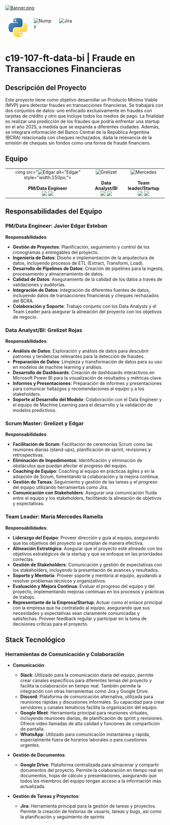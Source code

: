 [![Banner.png](https://i.postimg.cc/C1t2SCwf/Banner.png)](https://postimg.cc/FdypxLd9)

<div style="display: flex; flex-wrap: wrap;">
  <img src="Recursos/python.png" alt="Python" width="60" height="60" style="margin: 10px;">
  <img src="Recursos/numpy.png" alt="Numpy" width="60" height="60" style="margin: 10px;">
  <img src="Recursos/jira.png" alt="Jira" width="60" height="60" style="margin: 10px;">
</div>


# c19-107-ft-data-bi | Fraude en Transacciones Financieras

## Descripción del Proyecto
Este proyecto tiene como objetivo desarrollar un Producto Mínimo Viable (MVP) para detectar fraudes en transacciones financieras. Se trabajará con dos conjuntos de datos: uno enfocado exclusivamente en fraudes con tarjetas de crédito y otro que incluye todos los medios de pago. La finalidad es realizar una predicción de los fraudes que podría enfrentar una startup en el año 2025, a medida que se expanda a diferentes ciudades. Además, se integrará información del Banco Central de la República Argentina (BCRA) relacionada con cheques rechazados, dada la relevancia de la emisión de cheques sin fondos como una forma de fraude financiero.

## Equipo

|      |      |      |
| :--: | :--: | :--: |
| <center><img src="![Edgar](https://github.com/No-Country-simulation/c19-107-ft-data-bi-Fraude-en-Transacciones-Financieras/blob/b604123d94bc9744b6fdc44d11e7e52520885c1c/Recursos/Edgar_rezize.png") alt="Edgar" style="width:150px;"></center><br>**PM/Data Engineer**<br>[<img src="https://github.com/No-Country-simulation/c19-107-ft-data-bi-Fraude-en-Transacciones-Financieras/blob/25228c13f96b66a8f9139e69dfa09ab1dc5df6a3/Recursos/LinkedIn.png" style="width:30px;">](https://www.linkedin.com/in/jesteban77/) [<img src="https://github.com/No-Country-simulation/c19-107-ft-data-bi-Fraude-en-Transacciones-Financieras/blob/25228c13f96b66a8f9139e69dfa09ab1dc5df6a3/Recursos/github.png" style="width:30px;">](https://github.com/JavierEdgarEsteban77) | <center><img src="https://github.com/No-Country-simulation/c19-107-ft-data-bi-Fraude-en-Transacciones-Financieras/blob/25228c13f96b66a8f9139e69dfa09ab1dc5df6a3/Recursos/Grezilet_rezize.png" alt="Grelizet" style="width:150px;"></center><br>**Data Analyst/BI**<br>[<img src="https://github.com/No-Country-simulation/c19-107-ft-data-bi-Fraude-en-Transacciones-Financieras/blob/25228c13f96b66a8f9139e69dfa09ab1dc5df6a3/Recursos/LinkedIn.png" style="width:30px;">](https://linkedin.com/in/grelizet-rojas-yepez) [<img src="https://github.com/No-Country-simulation/c19-107-ft-data-bi-Fraude-en-Transacciones-Financieras/blob/25228c13f96b66a8f9139e69dfa09ab1dc5df6a3/Recursos/github.png" style="width:30px;">](https://github.com/grelizet) | <center><img src="https://github.com/No-Country-simulation/c19-107-ft-data-bi-Fraude-en-Transacciones-Financieras/blob/25228c13f96b66a8f9139e69dfa09ab1dc5df6a3/Recursos/Mercedes_rezize.png" alt="Mercedes" style="width:150px;"></center><br>**Team leader/Startup**<br>[<img src="https://github.com/No-Country-simulation/c19-107-ft-data-bi-Fraude-en-Transacciones-Financieras/blob/25228c13f96b66a8f9139e69dfa09ab1dc5df6a3/Recursos/LinkedIn.png" style="width:30px;">](https://linkedin.com/in/mercedes-ramella) [<img src="https://github.com/No-Country-simulation/c19-107-ft-data-bi-Fraude-en-Transacciones-Financieras/blob/25228c13f96b66a8f9139e69dfa09ab1dc5df6a3/Recursos/github.png" style="width:30px;">](https://github.com/MechiRamella) |

## Responsabilidades del Equipo

### **PM/Data Engineer: Javier Edgar Esteban**

**Responsabilidades**:
- **Gestión de Proyectos**: Planificación, seguimiento y control de los cronogramas y entregables del proyecto.
- **Ingeniería de Datos**: Diseño e implementación de la arquitectura de datos, incluyendo procesos de ETL (Extract, Transform, Load).
- **Desarrollo de Pipelines de Datos**: Creación de pipelines para la ingesta, procesamiento y almacenamiento de datos.
- **Calidad de Datos**: Aseguramiento de la calidad de los datos a través de validaciones y auditorías.
- **Integración de Datos**: Integración de diferentes fuentes de datos, incluyendo datos de transacciones financieras y cheques rechazados del BCRA.
- **Colaboración y Soporte**: Trabajo conjunto con los Data Analysts y el Team Leader para asegurar la alineación del proyecto con los objetivos de negocio.

### **Data Analyst/BI: Grelizet Rojas**

**Responsabilidades**:
- **Análisis de Datos**: Exploración y análisis de datos para descubrir patrones y tendencias relevantes para la detección de fraudes.
- **Preparación de Datos**: Limpieza y transformación de datos para su uso en modelos de machine learning y análisis.
- **Desarrollo de Dashboards**: Creación de dashboards interactivos en Microsoft Power BI para la visualización de resultados y métricas clave.
- **Informes y Presentaciones**: Preparación de informes y presentaciones para comunicar hallazgos y recomendaciones al equipo y a los stakeholders.
- **Soporte al Desarrollo del Modelo**: Colaboración con el Data Engineer y el equipo de Machine Learning para el desarrollo y la validación de modelos predictivos.

### **Scrum Master: Grelizet y Edgar**

**Responsabilidades**:
- **Facilitación de Scrum**: Facilitación de ceremonias Scrum como las reuniones diarias (stand-ups), planificación de sprint, revisiones y retrospectivas.
- **Eliminación de Impedimentos**: Identificación y eliminación de obstáculos que puedan afectar el progreso del equipo.
- **Coaching de Equipo**: Coaching al equipo en prácticas ágiles y en la adopción de Scrum, fomentando la colaboración y la mejora continua.
- **Gestión de Tareas**: Seguimiento y gestión de las tareas y el progreso del equipo utilizando herramientas como Jira.
- **Comunicación con Stakeholders**: Asegurar una comunicación fluida entre el equipo y los stakeholders, facilitando la alineación de objetivos y expectativas.

### **Team Leader: María Mercedes Ramella**

**Responsabilidades**:
- **Liderazgo del Equipo**: Proveer dirección y guía al equipo, asegurando que los objetivos del proyecto se cumplan de manera efectiva.
- **Alineación Estratégica**: Asegurar que el proyecto esté alineado con los objetivos estratégicos de la startup y que se enfoque en las prioridades correctas.
- **Gestión de Stakeholders**: Comunicación y gestión de expectativas con los stakeholders, incluyendo la presentación de avances y resultados.
- **Soporte y Mentoría**: Proveer soporte y mentoría al equipo, ayudando a resolver problemas técnicos y organizativos.
- **Evaluación y Mejora Continua**: Evaluar el progreso del equipo y del proyecto, implementando mejoras continuas en los procesos y prácticas de trabajo.
- **Representante de la Empresa/Startup**: Actuar como el enlace principal con la empresa que ha contratado al equipo, asegurando que sus necesidades y expectativas sean claramente comunicadas y satisfechas. Proveer feedback regular y participar en la toma de decisiones críticas para el proyecto.

## Stack Tecnológico

### Herramientas de Comunicación y Colaboración

- **Comunicación**:
  - **Slack**: Utilizado para la comunicación diaria del equipo, permite crear canales específicos para diferentes temas del proyecto y facilita la colaboración en tiempo real. También permite la integración con otras herramientas como Jira y Google Drive.
  - **Discord**: Plataforma de comunicación alternativa, utilizada para reuniones rápidas y discusiones informales. Su capacidad para crear servidores y canales temáticos facilita la organización del equipo.
  - **Google Meet**: Herramienta principal para reuniones virtuales, incluyendo reuniones diarias, de planificación de sprint y revisiones. Ofrece video llamadas de alta calidad y funciones de compartición de pantalla.
  - **WhatsApp**: Utilizado para comunicación instantánea y rápida, especialmente fuera de horarios laborales o para cuestiones urgentes.

- **Gestión de Documentos**:
  - **Google Drive**: Plataforma centralizada para almacenar y compartir documentos del proyecto. Permite la colaboración en tiempo real en documentos, hojas de cálculo y presentaciones, asegurando que todos los miembros del equipo tengan acceso a la información más actualizada.

- **Gestión de Tareas y Proyectos**:
  - **Jira**: Herramienta principal para la gestión de tareas y proyectos. Permite la creación de historias de usuario, tareas y bugs, así como la planificación y seguimiento de sprints
